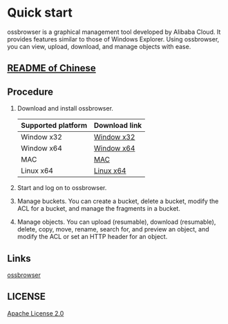 # Quick start

ossbrowser is a graphical management tool developed by Alibaba Cloud. It provides features similar to those of Windows Explorer. Using ossbrowser, you can view, upload, download, and manage objects with ease.

## [README of Chinese](https://github.com/aliyun/oss-browser/blob/master/README-CN.md)

## Procedure

1.  Download and install ossbrowser.

    |Supported platform|Download link|
    |:-----------------|:------------|
    |Window x32|[Window x32](https://github.com/aliyun/oss-browser/blob/master/all-releases.md)|
    |Window x64|[Window x64](https://github.com/aliyun/oss-browser/blob/master/all-releases.md)|
    |MAC|[MAC](https://github.com/aliyun/oss-browser/blob/master/all-releases.md)|
    |Linux x64|[Linux x64](https://github.com/aliyun/oss-browser/blob/master/all-releases.md)|

2.  Start and log on to ossbrowser.
3.  Manage buckets. You can create a bucket, delete a bucket, modify the ACL for a bucket, and manage the fragments in a bucket.
4.  Manage objects. You can upload \(resumable\), download \(resumable\), delete, copy, move, rename, search for, and preview an object, and modify the ACL or set an HTTP header for an object.

## Links
[ossbrowser](https://www.alibabacloud.com/help/doc-detail/61872.htm)

## LICENSE

[Apache License 2.0](LICENSE)
